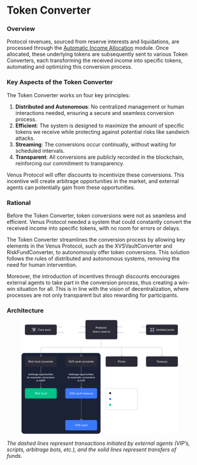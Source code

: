 # Token Converter

### Overview

Protocol revenues, sourced from reserve interests and liquidations, are processed through the [Automatic Income Allocation](automatic-income-allocation.md) module. Once allocated, these underlying tokens are subsequently sent to various Token Converters, each transforming the received income into specific tokens, automating and optimizing this conversion process.

### Key Aspects of the Token Converter

The Token Converter works on four key principles:

1. **Distributed and Autonomous**: No centralized management or human interactions needed, ensuring a secure and seamless conversion process.
2. **Efficient**: The system is designed to maximize the amount of specific tokens we receive while protecting against potential risks like sandwich attacks.
3. **Streaming**: The conversions occur continually, without waiting for scheduled intervals.
4. **Transparent**: All conversions are publicly recorded in the blockchain, reinforcing our commitment to transparency.

Venus Protocol will offer discounts to incentivize these conversions. This incentive will create arbitrage opportunities in the market, and external agents can potentially gain from these opportunities.

### Rational

Before the Token Converter, token conversions were not as seamless and efficient. Venus Protocol needed a system that could constantly convert the received income into specific tokens, with no room for errors or delays.

The Token Converter streamlines the conversion process by allowing key elements in the Venus Protocol, such as the XVSVaultConverter and RiskFundConverter, to autonomously offer token conversions. This solution follows the rules of distributed and autonomous systems, removing the need for human intervention.

Moreover, the introduction of incentives through discounts encourages external agents to take part in the conversion process, thus creating a win-win situation for all. This is in line with the vision of decentralization, where processes are not only transparent but also rewarding for participants.

### Architecture

<figure><img src="../.gitbook/assets/Group 55080.png" alt=""><figcaption></figcaption></figure>

_The dashed lines represent transactions initiated by external agents (VIP’s, scripts, arbitrage bots, etc.), and the solid lines represent transfers of funds._
